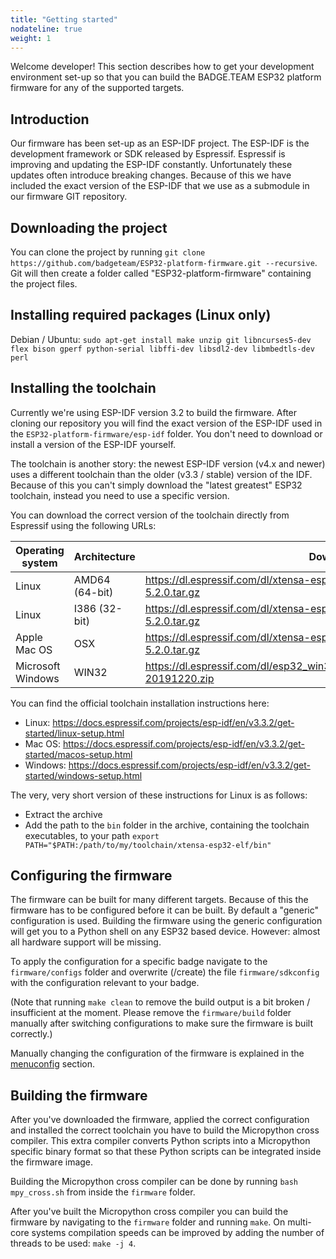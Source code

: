 ```yaml
---
title: "Getting started"
nodateline: true
weight: 1
---
```


Welcome developer! This section describes how to get your development environment set-up so that you can build the BADGE.TEAM ESP32 platform firmware for any of the supported targets.

## Introduction

Our firmware has been set-up as an ESP-IDF project. The ESP-IDF is the development framework or SDK released by Espressif. Espressif is improving and updating the ESP-IDF constantly. Unfortunately these updates often introduce breaking changes. Because of this we have included the exact version of the ESP-IDF that we use as a submodule in our firmware GIT repository.

## Downloading the project

You can clone the project by running ```git clone https://github.com/badgeteam/ESP32-platform-firmware.git --recursive```. Git will then create a folder called "ESP32-platform-firmware" containing the project files.

## Installing required packages (Linux only)

Debian / Ubuntu: ```sudo apt-get install make unzip git libncurses5-dev flex bison gperf python-serial libffi-dev libsdl2-dev libmbedtls-dev perl```

## Installing the toolchain

Currently we're using ESP-IDF version 3.2 to build the firmware. After cloning our repository you will find the exact version of the ESP-IDF used in the ```ESP32-platform-firmware/esp-idf``` folder. You don't need to download or install a version of the ESP-IDF yourself.

The toolchain is another story: the newest ESP-IDF version (v4.x and newer) uses a different toolchain than the older (v3.3 / stable) version of the IDF. Because of this you can't simply download the "latest greatest" ESP32 toolchain, instead you need to use a specific version.

You can download the correct version of the toolchain directly from Espressif using the following URLs:

| Operating system  | Architecture   | Download link                                                                             |
|-------------------|----------------|-------------------------------------------------------------------------------------------|
| Linux             | AMD64 (64-bit) | https://dl.espressif.com/dl/xtensa-esp32-elf-linux64-1.22.0-80-g6c4433a-5.2.0.tar.gz      |
| Linux             | I386 (32-bit)  | https://dl.espressif.com/dl/xtensa-esp32-elf-linux32-1.22.0-80-g6c4433a-5.2.0.tar.gz      |
| Apple Mac OS      | OSX            | https://dl.espressif.com/dl/xtensa-esp32-elf-osx-1.22.0-80-g6c4433a-5.2.0.tar.gz          |
| Microsoft Windows | WIN32          | https://dl.espressif.com/dl/esp32_win32_msys2_environment_and_gcc5_toolchain-20191220.zip |

You can find the official toolchain installation instructions here:
- Linux: https://docs.espressif.com/projects/esp-idf/en/v3.3.2/get-started/linux-setup.html
- Mac OS: https://docs.espressif.com/projects/esp-idf/en/v3.3.2/get-started/macos-setup.html
- Windows: https://docs.espressif.com/projects/esp-idf/en/v3.3.2/get-started/windows-setup.html

The very, very short version of these instructions for Linux is as follows:
- Extract the archive
- Add the path to the ```bin``` folder in the archive, containing the toolchain executables, to your path ```export PATH="$PATH:/path/to/my/toolchain/xtensa-esp32-elf/bin"```

## Configuring the firmware

The firmware can be built for many different targets. Because of this the firmware has to be configured before it can be built. By default a "generic" configuration is used. Building the firmware using the generic configuration will get you to a Python shell on any ESP32 based device. However: almost all hardware support will be missing.

To apply the configuration for a specific badge navigate to the ```firmware/configs``` folder and overwrite (/create) the file ```firmware/sdkconfig``` with the configuration relevant to your badge.

(Note that running ```make clean``` to remove the build output is a bit broken / insufficient at the moment. Please remove the ```firmware/build``` folder manually after switching configurations to make sure the firmware is built correctly.)

Manually changing the configuration of the firmware is explained in the [menuconfig](menuconfig) section.

## Building the firmware

After you've downloaded the firmware, applied the correct configuration and installed the correct toolchain you have to build the Micropython cross compiler. This extra compiler converts Python scripts into a Micropython specific binary format so that these Python scripts can be integrated inside the firmware image.

Building the Micropython cross compiler can be done by running ```bash mpy_cross.sh``` from inside the ```firmware``` folder.

After you've built the Micropython cross compiler you can build the firmware by navigating to the ```firmware``` folder and running ```make```. On multi-core systems compilation speeds can be improved by adding the number of threads to be used: ```make -j 4```.
